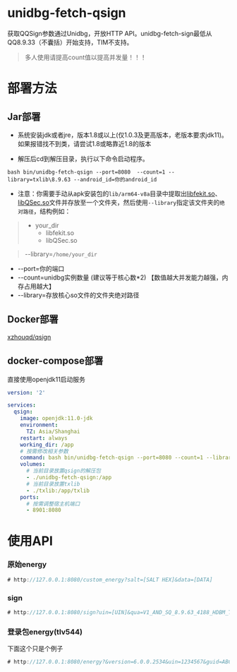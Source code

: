 # unidbg-fetch-qsign

获取QQSign参数通过Unidbg，开放HTTP API。unidbg-fetch-sign最低从QQ8.9.33（不囊括）开始支持，TIM不支持。

> 多人使用请提高count值以提高并发量！！！

# 部署方法

## Jar部署

- 系统安装jdk或者jre，版本1.8或以上(仅1.0.3及更高版本，老版本要求jdk11)。如果报错找不到类，请尝试1.8或略靠近1.8的版本

- 解压后cd到解压目录，执行以下命令启动程序。<br>
```shell
bash bin/unidbg-fetch-qsign --port=8080  --count=1 --library=txlib\8.9.63 --android_id=你的android_id
```
- 注意：你需要手动从apk安装包的`lib/arm64-v8a`目录中提取出[libfekit.so](txlib%2F8.9.63%2Flibfekit.so)、[libQSec.so](txlib%2F8.9.63%2FlibQSec.so)文件并存放至一个文件夹，然后使用`--library`指定该文件夹的`绝对路径`，结构例如：
> - your_dir<br>
>     - libfekit.so<br>
>     - libQSec.so<br>

> --library=`/home/your_dir`

 - --port=你的端口
 - --count=unidbg实例数量 (建议等于核心数*2) 【数值越大并发能力越强，内存占用越大】
 - --library=存放核心so文件的文件夹绝对路径

## Docker部署

[xzhouqd/qsign](https://hub.docker.com/r/xzhouqd/qsign)

## docker-compose部署

直接使用openjdk11启动服务

```yaml
version: '2'

services:
  qsign:
    image: openjdk:11.0-jdk
    environment:
      TZ: Asia/Shanghai
    restart: always
    working_dir: /app
    # 按需修改相关参数
    command: bash bin/unidbg-fetch-qsign --port=8080 --count=1 --library=txlib/8.9.63 --android_id=someandroidid
    volumes:
      # 当前目录放置qsign的解压包
      - ./unidbg-fetch-qsign:/app
      # 当前目录放置txlib
      - ./txlib:/app/txlib
    ports:
      # 按需调整宿主机端口
      - 8901:8080
```

# 使用API

### 原始energy

```kotlin
# http://127.0.0.1:8080/custom_energy?salt=[SALT HEX]&data=[DATA]
```

### sign

```kotlin
# http://127.0.0.1:8080/sign?uin=[UIN]&qua=V1_AND_SQ_8.9.63_4188_HDBM_T&cmd=[CMD]&seq=[SEQ]&buffer=[BUFFER]
```

### 登录包energy(tlv544)

下面这个只是个例子

```kotlin
# http://127.0.0.1:8080/energy?&version=6.0.0.2534&uin=1234567&guid=ABCDABCDABCDABCDABCDABCDABCDABCD&data=810_f
```
